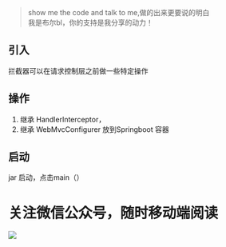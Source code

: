>show me the code and talk to me,做的出来更要说的明白  
>我是布尔bl，你的支持是我分享的动力！



## 引入

拦截器可以在请求控制层之前做一些特定操作

## 操作

1. 继承 HandlerInterceptor，
2. 继承 WebMvcConfigurer 放到Springboot 容器
 

##  启动

jar 启动，点击main（）

#  关注微信公众号，随时移动端阅读

![](http://javahouse.xyz/20200106104817.png)
